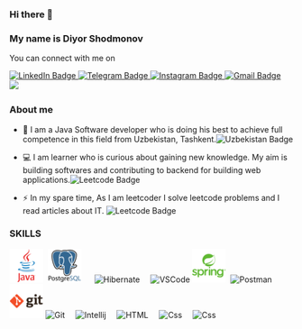 ### Hi there 👋

### My name is Diyor Shodmonov

 You can connect with me on
<div id="badges">
  <a href="https://www.linkedin.com/in/diyor-shodmonov-8372b6238/">
    <img src="https://img.shields.io/badge/LinkedIn-blue?style=for-the-badge&logo=linkedin&logoColor=white" alt="LinkedIn Badge"/>
  </a>
  <a href="https://t.me/discipline_969">
    <img src="https://img.shields.io/badge/Telegram-blue?style=for-the-badge&logo=telegram&logoColor=white" alt="Telegram Badge"/>
  </a>
  <a href="https://instagram.com/diyorshodmonov1515">
    <img src="https://img.shields.io/badge/Instagram-blue?style=for-the-badge&logo=Instagram&logoColor=white" alt="Instagram Badge"/>
  </a>
  <a href="https://diyorshodmonov969@gmail.com">
    <img src="https://img.shields.io/badge/Gmail-blue?style=for-the-badge&logo=Gmail&logoColor=white" alt="Gmail Badge"/>
  </a>
</div>

<img src="https://cdn.dribbble.com/users/1025838/screenshots/6220885/devguy3.gif">

### About me

- 🧑‍ I am a Java Software developer who is doing his best to achieve full competence in this field from Uzbekistan, Tashkent.![Uzbekistan Badge](https://img.shields.io/badge/-Uzbekistan-green?style=flat&logo=Leetcode&logoColor=black)

- 💻 I am learner who is curious about gaining new knowledge. My aim is building softwares and contributing to backend for building web applications.![Leetcode Badge](https://img.shields.io/badge/-programmer-blue?style=flat&logo=Leetcode&logoColor=black)
- :zap: In my spare time, As I am leetcoder I solve leetcode problems and I read articles about
  IT. ![Leetcode Badge](https://img.shields.io/badge/-Leetcode-red?style=flat&logo=Leetcode&logoColor=white)

<!-- - :mailbox: You can find
  me:  [![Gmail Badge](https://img.shields.io/badge/-Gmail-red?style=flat&logo=Gmail&logoColor=white)](https://diyorshodmonov969@gmail.com)
 -->
<div>
 
 ### SKILLS
 
  <img src="https://github.com/devicons/devicon/blob/master/icons/java/java-original-wordmark.svg" title="Java" alt="Java" width="60" height="60"/>&nbsp;
 <img src="https://github.com/devicons/devicon/blob/master/icons/postgresql/postgresql-original-wordmark.svg" title="PostgreSQL"  alt="PostgreSQL" width="60" height="60"/>&nbsp;
 <img src="https://upload.wikimedia.org/wikipedia/commons/thumb/4/41/Hibernate_logo.svg/2560px-Hibernate_logo.svg.png" title="Hibernate" alt="Hibernate" width="50" height="50" style="margin-left:15px"/>
 <img src="https://blogger.googleusercontent.com/img/b/R29vZ2xl/AVvXsEgJbiC4ki9zp4nK5wWJHIP9zuPrYW0OXpItEI_f8LXASNho64e-ct_TRESJ0yn-w78qxjPkAdmP6IY2vV-xmcjv5noZSKrIkmWFhzrNr86PJCIwZWEz0V-qw32f3f-2vORDUkrGBP5J0LuGLo_W3gXUih5iF6g1PRzK-jfT3gQ37LCSaPkjaf1FC60v/w1200-h630-p-k-no-nu/Spring%20data.png" title="JPA" alt="VSCode" width="50" height="50" style="margin-left:15px"/>
  <img src="https://github.com/devicons/devicon/blob/master/icons/spring/spring-original-wordmark.svg" title="Spring" alt="Spring" width="60" height="60"/>&nbsp;
  <img src="https://cdn.worldvectorlogo.com/logos/postman.svg" title="Postman" alt="Postman" width="60" height="60"/>&nbsp;
  <img src="https://github.com/devicons/devicon/blob/master/icons/git/git-original-wordmark.svg" title="Git" alt="Git" width="60" height="60" />
 <img src="https://lh4.googleusercontent.com/-Ft6sZBfS1ojB7Lmqk8PGGpgLZDwaUC2MlRRvBVZbwQLpzOy6aJxrlnvxDfFZRzxgopUm5lRRhwoQ9jEpCzVrSxI77KrUhm-JCl1hFZWTyqqtV-tRN-N63Ng9RUn3mWN4Hz0mEv3=s0" title="Git" alt="Git" width="60" height="60" />
 <img src="https://upload.wikimedia.org/wikipedia/commons/thumb/9/9c/IntelliJ_IDEA_Icon.svg/1024px-IntelliJ_IDEA_Icon.svg.png" title="Intellij" alt="Intellij" width="50" height="50" style="margin-left:15px"/>
  <img src="https://upload.wikimedia.org/wikipedia/commons/thumb/6/61/HTML5_logo_and_wordmark.svg/640px-HTML5_logo_and_wordmark.svg.png" alt="HTML" width="50" height="50" style="margin-left:15px"/>
  <img src="https://upload.wikimedia.org/wikipedia/commons/d/d5/CSS3_logo_and_wordmark.svg" alt="Css" width="50" height="50" style="margin-left:15px"/>
 <img src="https://upload.wikimedia.org/wikipedia/commons/1/18/ISO_C%2B%2B_Logo.svg" alt="Css" width="50" height="50" style="margin-left:15px"/>
</div>
